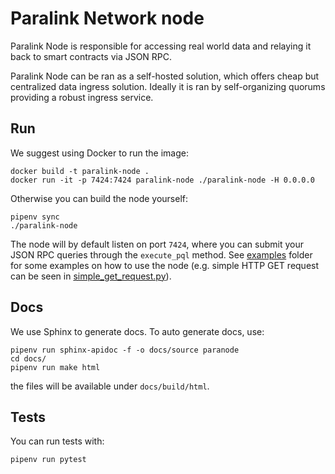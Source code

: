 # Paralink Network node

Paralink Node is responsible for accessing real world data and relaying it back
to smart contracts via JSON RPC.

Paralink Node can be ran as a self-hosted solution, which offers cheap but centralized data ingress solution. Ideally it is ran by self-organizing quorums providing a robust ingress service.


## Run

We suggest using Docker to run the image:

```
docker build -t paralink-node .
docker run -it -p 7424:7424 paralink-node ./paralink-node -H 0.0.0.0

```

Otherwise you can build the node yourself:

```
pipenv sync
./paralink-node
```

The node will by default listen on port `7424`, where you can submit your JSON RPC queries through the `execute_pql` method. See [examples](examples) folder for some examples on how to use the node (e.g. simple HTTP GET request can be seen in [simple_get_request.py](examples/simple_get_request.py)).


## Docs

We use Sphinx to generate docs. To auto generate docs, use:

```
pipenv run sphinx-apidoc -f -o docs/source paranode
cd docs/
pipenv run make html
```

the files will be available under `docs/build/html`.


## Tests

You can run tests with:

```
pipenv run pytest
```

